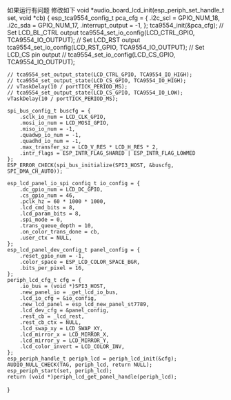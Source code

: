 如果运行有问题 修改如下
void *audio_board_lcd_init(esp_periph_set_handle_t set, void *cb)
{
    esp_tca9554_config_t pca_cfg = {
        .i2c_scl = GPIO_NUM_18,
        .i2c_sda = GPIO_NUM_17,
        .interrupt_output = -1,
    };
    tca9554_init(&pca_cfg);
    // Set LCD_BL_CTRL output
    tca9554_set_io_config(LCD_CTRL_GPIO, TCA9554_IO_OUTPUT);
    // Set LCD_RST output
    tca9554_set_io_config(LCD_RST_GPIO, TCA9554_IO_OUTPUT);
    // Set LCD_CS pin output
    // tca9554_set_io_config(LCD_CS_GPIO, TCA9554_IO_OUTPUT);

    // tca9554_set_output_state(LCD_CTRL_GPIO, TCA9554_IO_HIGH);
    // tca9554_set_output_state(LCD_CS_GPIO, TCA9554_IO_HIGH);
    // vTaskDelay(10 / portTICK_PERIOD_MS);
    // tca9554_set_output_state(LCD_CS_GPIO, TCA9554_IO_LOW);
    vTaskDelay(10 / portTICK_PERIOD_MS);

    spi_bus_config_t buscfg = {
        .sclk_io_num = LCD_CLK_GPIO,
        .mosi_io_num = LCD_MOSI_GPIO,
        .miso_io_num = -1,
        .quadwp_io_num = -1,
        .quadhd_io_num = -1,
        .max_transfer_sz = LCD_V_RES * LCD_H_RES * 2,
        .intr_flags = ESP_INTR_FLAG_SHARED | ESP_INTR_FLAG_LOWMED
    };
    ESP_ERROR_CHECK(spi_bus_initialize(SPI3_HOST, &buscfg, SPI_DMA_CH_AUTO));

    esp_lcd_panel_io_spi_config_t io_config = {
        .dc_gpio_num = LCD_DC_GPIO,
        .cs_gpio_num = 46,
        .pclk_hz = 60 * 1000 * 1000,
        .lcd_cmd_bits = 8,
        .lcd_param_bits = 8,
        .spi_mode = 0,
        .trans_queue_depth = 10,
        .on_color_trans_done = cb,
        .user_ctx = NULL,
    };
    esp_lcd_panel_dev_config_t panel_config = {
        .reset_gpio_num = -1,
        .color_space = ESP_LCD_COLOR_SPACE_BGR,
        .bits_per_pixel = 16,
    };
    periph_lcd_cfg_t cfg = {
        .io_bus = (void *)SPI3_HOST,
        .new_panel_io = _get_lcd_io_bus,
        .lcd_io_cfg = &io_config,
        .new_lcd_panel = esp_lcd_new_panel_st7789,
        .lcd_dev_cfg = &panel_config,
        .rest_cb = _lcd_rest,
        .rest_cb_ctx = NULL,
        .lcd_swap_xy = LCD_SWAP_XY,
        .lcd_mirror_x = LCD_MIRROR_X,
        .lcd_mirror_y = LCD_MIRROR_Y,
        .lcd_color_invert = LCD_COLOR_INV,
    };
    esp_periph_handle_t periph_lcd = periph_lcd_init(&cfg);
    AUDIO_NULL_CHECK(TAG, periph_lcd, return NULL);
    esp_periph_start(set, periph_lcd);
    return (void *)periph_lcd_get_panel_handle(periph_lcd);
}